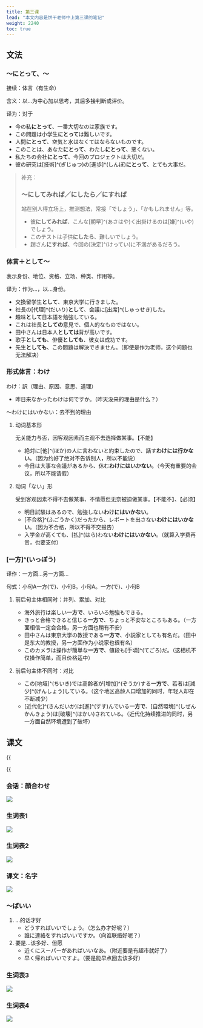 ```yaml
---
title: 第三课
lead: "本文内容是饼干老师中上第三课的笔记"
weight: 2240
toc: true
---
```


## 文法

### ～にとって、～

接续：体言（有生命）

含义：以...为中心加以思考，其后多接判断或评价。

译为：对于

- 今の私**にとって**、一番大切なのは家族です。
- この問題は小学生**にとって**は難しいです。
- 人間**にとって**、空気と水はなくてはならないものです。
- このことは、あなた**にとって**、わたし**にとって**、悪くない。
- 私たちの会社**にとって**、今回のプロジェクトは大切だ。
- 彼の研究は[技術]^(ぎじゅつ)の[進歩]^(しんぽ)**にとって**、とても大事だ。

> 补充：
>
> ### ～にしてみれば／にしたら／にすれば
>
> 站在别人得立场上，推测想法，常接「でしょう」、「かもしれません」等。
>
> - 彼**にしてみれば**、こんな[朝早]^(あさはや)く出掛けるのは[嫌]^(いや)でしょう。
> - このテストは子供**にしたら**、難しいでしょう。
> - 趙さん**にすれば**、今回の[決定]^(けってい)に不満があるだろう。

### 体言＋として～

表示身份、地位、资格、立场、种类、作用等。

译为：作为...，以...身份。

- 交換留学生**として**、東京大学に行きました。
- 社長の[代理]^(だいり)**として**、会議に[出席]^(しゅっせき)した。
- 趣味**として**日本語を勉強している。
- これは社長**としての**意見で、個人的なものではない。
- 田中さんは日本人**としては**背が高いです。
- 歌手**としても**、俳優**としても**、彼女は成功です。
- 先生**としても**、この問題は解決できません。（即使是作为老师，这个问题也无法解决）

### 形式体言：わけ

わけ：訳（理由、原因、意思、道理）

- 昨日来なかったわけは何ですか。（昨天没来的理由是什么？）

～わけにはいかない：去不到的理由

1. 动词基本形

   无关能力与否，因客观因素而主观不去选择做某事。【不能】

   - 絶対に[他]^(ほか)の人に言わないと約束したので、話す**わけには行かない**。（因为约好了绝对不告诉别人，所以不能说）
   - 今日は大事な会議があるから、休む**わけにはいかない**。（今天有重要的会议，所以不能请假）

2. 动词「ない」形

   受到客观因素不得不去做某事、不情愿但无奈被迫做某事。【不能不】、【必须】

   - 明日試験はあるので、勉強しない**わけにはいかない**。
   - [不合格]^(ふごうかく)だったから、レポートを出さない**わけにはいかない**。（因为不合格，所以不得不交报告）
   - 入学金が高くても、[払]^(はら)わない**わけにはいかない**。（就算入学费再贵，也要支付）

### [一方]^(いっぽう)

译作：一方面...另一方面...

句式：小句A一方(で)、小句B。小句A。一方(で)、小句B

1. 前后句主体相同时：并列、累加、对比

   - 海外旅行は楽しい**一方で**、いろいろ勉強もできる。
   - きっと合格できると信じる**一方で**、ちょっと不安なところもある。（一方面相信一定会合格，另一方面也稍有不安）
   - 田中さんは東京大学の教授である**一方で**、小説家としても有名だ。（田中是东大的教授，另一方面作为小说家也很有名）
   - このカメラは操作が簡単な**一方で**、値段も[手頃]^(てごろ)だ。（这相机不仅操作简单，而且价格适中）

2. 前后句主体不同时：对比

   - この[地域]^(ちいき)では高齢者が[増加]^(ぞうか)する**一方で**、若者は[減少]^(げんしょう)している。（这个地区高龄人口增加的同时，年轻人却在不断减少）
   - [近代化]^(きんだいか)は[進]^(すす)んでいる**一方で**、[自然環境]^(しぜんかんきょう)は[破壊]^(はかい)されている。（近代化持续推进的同时，另一方面自然环境遭到了破坏）

## 课文

{{<audio caption="单词" src="https://tellyouwhat-static-1251995834.cos.ap-chongqing.myqcloud.com/audios/mu/Lesson03.mp3">}}

{{<audio caption="课文" src="https://tellyouwhat-static-1251995834.cos.ap-chongqing.myqcloud.com/audios/mu_kewen/%E6%96%B0%E7%89%88%E6%A0%87%E6%97%A5%E4%B8%AD%E7%BA%A7%E8%AF%BE%E6%96%87%EF%BC%88%E4%BA%BA%E6%95%99%E7%89%88.%E4%B8%8A%E5%86%8C%EF%BC%891-4%E8%AF%BE/Lesson03.mp3">}}

### 会话：顔合わせ

![](https://tellyouwhat-static-1251995834.cos.ap-chongqing.myqcloud.com/images/image-20220613230036961.png)

### 生词表1

![](https://tellyouwhat-static-1251995834.cos.ap-chongqing.myqcloud.com/images/image-20220619145013479.png)

### 生词表2

![](https://tellyouwhat-static-1251995834.cos.ap-chongqing.myqcloud.com/images/image-20220619145126453.png)

### 课文：名字

![](https://tellyouwhat-static-1251995834.cos.ap-chongqing.myqcloud.com/images/image-20220613234209130.png)

### ～ばいい

1. ...的话才好
   - どうすればいいでしょう。（怎么办才好呢？）
   - 誰に連絡をすればいいですか。（向谁联络好呢？）
2. 要是...该多好、但愿
   - 近くにスーパーがあればいいなあ。（附近要是有超市就好了）
   - 早く帰ればいいですよ。（要是能早点回去该多好）

### 生词表3

![](https://tellyouwhat-static-1251995834.cos.ap-chongqing.myqcloud.com/images/image-20220619145203298.png)

### 生词表4

![](https://tellyouwhat-static-1251995834.cos.ap-chongqing.myqcloud.com/images/image-20220619145259202.png)
